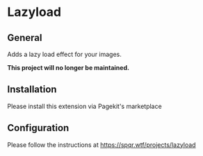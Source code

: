 # Lazyload

## General
Adds a lazy load effect for your images.

**This project will no longer be maintained.**

## Installation
Please install this extension via Pagekit's marketplace

## Configuration
Please follow the instructions at https://spqr.wtf/projects/lazyload
